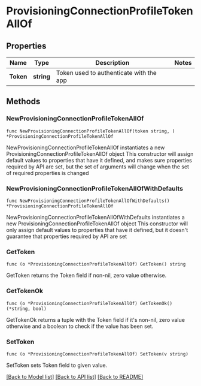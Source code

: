 # ProvisioningConnectionProfileTokenAllOf

## Properties

Name | Type | Description | Notes
------------ | ------------- | ------------- | -------------
**Token** | **string** | Token used to authenticate with the app | 

## Methods

### NewProvisioningConnectionProfileTokenAllOf

`func NewProvisioningConnectionProfileTokenAllOf(token string, ) *ProvisioningConnectionProfileTokenAllOf`

NewProvisioningConnectionProfileTokenAllOf instantiates a new ProvisioningConnectionProfileTokenAllOf object
This constructor will assign default values to properties that have it defined,
and makes sure properties required by API are set, but the set of arguments
will change when the set of required properties is changed

### NewProvisioningConnectionProfileTokenAllOfWithDefaults

`func NewProvisioningConnectionProfileTokenAllOfWithDefaults() *ProvisioningConnectionProfileTokenAllOf`

NewProvisioningConnectionProfileTokenAllOfWithDefaults instantiates a new ProvisioningConnectionProfileTokenAllOf object
This constructor will only assign default values to properties that have it defined,
but it doesn't guarantee that properties required by API are set

### GetToken

`func (o *ProvisioningConnectionProfileTokenAllOf) GetToken() string`

GetToken returns the Token field if non-nil, zero value otherwise.

### GetTokenOk

`func (o *ProvisioningConnectionProfileTokenAllOf) GetTokenOk() (*string, bool)`

GetTokenOk returns a tuple with the Token field if it's non-nil, zero value otherwise
and a boolean to check if the value has been set.

### SetToken

`func (o *ProvisioningConnectionProfileTokenAllOf) SetToken(v string)`

SetToken sets Token field to given value.



[[Back to Model list]](../README.md#documentation-for-models) [[Back to API list]](../README.md#documentation-for-api-endpoints) [[Back to README]](../README.md)


